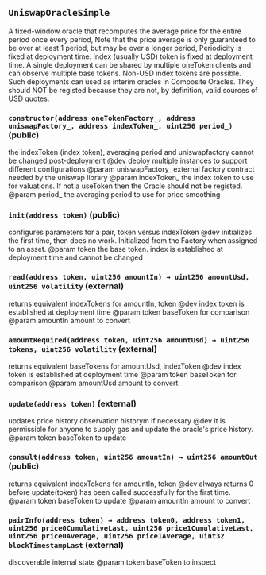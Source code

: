 ## `UniswapOracleSimple`

A fixed-window oracle that recomputes the average price for the entire period once every period,
 Note that the price average is only guaranteed to be over at least 1 period, but may be over a longer period,
 Periodicity is fixed at deployment time. Index (usually USD) token is fixed at deployment time.
 A single deployment can be shared by multiple oneToken clients and can observe multiple base tokens.
 Non-USD index tokens are possible. Such deployments can used as interim oracles in Composite Oracles. They should
 NOT be registed because they are not, by definition, valid sources of USD quotes.




### `constructor(address oneTokenFactory_, address uniswapFactory_, address indexToken_, uint256 period_)` (public)

the indexToken (index token), averaging period and uniswapfactory cannot be changed post-deployment
     @dev deploy multiple instances to support different configurations
     @param uniswapFactory_ external factory contract needed by the uniswap library
     @param indexToken_ the index token to use for valuations. If not a useToken then the Oracle should not be registed.
     @param period_ the averaging period to use for price smoothing



### `init(address token)` (public)

configures parameters for a pair, token versus indexToken
     @dev initializes the first time, then does no work. Initialized from the Factory when assigned to an asset.
     @param token the base token. index is established at deployment time and cannot be changed



### `read(address token, uint256 amountIn) → uint256 amountUsd, uint256 volatility` (external)

returns equivalent indexTokens for amountIn, token
     @dev index token is established at deployment time
     @param token baseToken for comparison
     @param amountIn amount to convert



### `amountRequired(address token, uint256 amountUsd) → uint256 tokens, uint256 volatility` (external)

returns equivalent baseTokens for amountUsd, indexToken
     @dev index token is established at deployment time
     @param token baseToken for comparison
     @param amountUsd amount to convert



### `update(address token)` (external)

updates price history observation historym if necessary
     @dev it is permissible for anyone to supply gas and update the oracle's price history.
     @param token baseToken to update



### `consult(address token, uint256 amountIn) → uint256 amountOut` (public)

returns equivalent indexTokens for amountIn, token
     @dev always returns 0 before update(token) has been called successfully for the first time.
     @param token baseToken to update
     @param amountIn amount to convert



### `pairInfo(address token) → address token0, address token1, uint256 price0CumulativeLast, uint256 price1CumulativeLast, uint256 price0Average, uint256 price1Average, uint32 blockTimestampLast` (external)

discoverable internal state
     @param token baseToken to inspect




